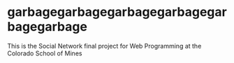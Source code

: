 garbagegarbagegarbagegarbagegarbagegarbage
==============

This is the Social Network final project for Web Programming at the Colorado School of Mines

